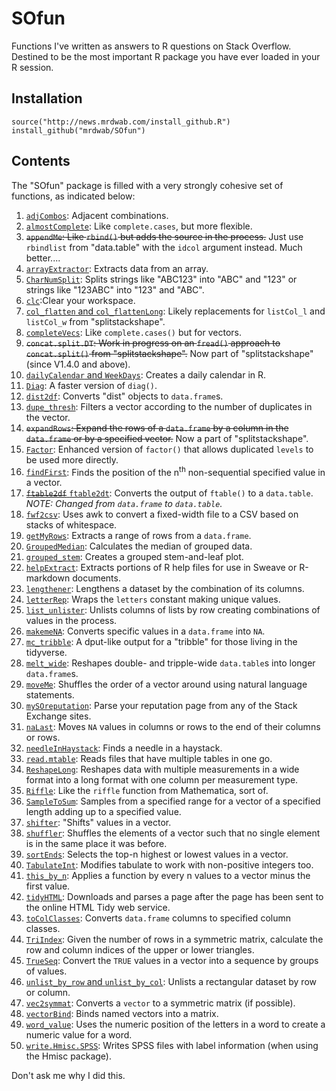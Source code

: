 # SOfun

Functions I've written as answers to R questions on Stack Overflow. Destined to be the most important R package you have ever loaded in your R session. 

## Installation

```
source("http://news.mrdwab.com/install_github.R")
install_github("mrdwab/SOfun")
```

## Contents

The "SOfun" package is filled with a very strongly cohesive set of functions, as indicated below:

1. [`adjCombos`](/R/adjCombos.R): Adjacent combinations.
1. [`almostComplete`](/R/almostComplete.R): Like `complete.cases`, but more flexible.
1. <s>`appendMe`: Like `rbind()` but adds the source in the process.</s> Just use `rbindlist` from "data.table" with the `idcol` argument instead. Much better....
1. [`arrayExtractor`](/R/arrayExtractor.R): Extracts data from an array.
1. [`CharNumSplit`](/R/CharNumSplit.R): Splits strings like "ABC123" into "ABC" and "123" or strings like "123ABC" into "123" and "ABC".
1. [`clc`](/R/clc.R):Clear your workspace.
1. [`col_flatten` and `col_flattenLong`](/R/col_flatten.R): Likely replacements for `listCol_l` and `listCol_w` from "splitstackshape".
1. [`completeVecs`](/R/completeVecs.R): Like `complete.cases()` but for vectors.
1. <s>`concat.split.DT`: Work in progress on an `fread()` approach to `concat.split()` from "splitstackshape".</s> Now part of "splitstackshape" (since V1.4.0 and above).
1. [`dailyCalendar` and `WeekDays`](/R/dailyCalendar.R): Creates a daily calendar in R.
1. [`Diag`](/R/Diag.R): A faster version of `diag()`.
1. [`dist2df`](/R/dist2df.R): Converts "dist" objects to `data.frame`s.
1. [`dupe_thresh`](/R/dupe_thresh.R): Filters a vector according to the number of duplicates in the vector.
1. <s>`expandRows`: Expand the rows of a `data.frame` by a column in the `data.frame` or by a specified vector.</s> Now a part of "splitstackshape".
1. [`Factor`](/R/Factor.R): Enhanced version of `factor()` that allows duplicated `levels` to be used more directly.
1. [`findFirst`](/R/findFirst.R): Finds the position of the n<sup>th</sup> non-sequential specified value in a vector.
1. [<s>`ftable2df`</s> `ftable2dt`](/R/ftable2dt.R): Converts the output of `ftable()` to a `data.table`. *NOTE: Changed from `data.frame` to `data.table`.*
1. [`fwf2csv`](/R/fwf2csv.R): Uses awk to convert a fixed-width file to a CSV based on stacks of whitespace.
1. [`getMyRows`](/R/getMyRows.R): Extracts a range of rows from a `data.frame`.
1. [`GroupedMedian`](/R/GroupedMedian.R): Calculates the median of grouped data.
1. [`grouped_stem`](/R/grouped_stem.R): Creates a grouped stem-and-leaf plot.
1. [`helpExtract`](/R/helpExtract.R): Extracts portions of R help files for use in Sweave or R-markdown documents.
1. [`lengthener`](/R/lengthener.R): Lengthens a dataset by the combination of its columns.
1. [`letterRep`](/R/letterRep.R): Wraps the `letters` constant making unique values.
1. [`list_unlister`](/R/list_unlister.R): Unlists columns of lists by row creating combinations of values in the process.
1. [`makemeNA`](/R/makemeNA.R): Converts specific values in a `data.frame` into `NA`.
1. [`mc_tribble`](/R/mc_tribble.R): A dput-like output for a "tribble" for those living in the tidyverse.
1. [`melt_wide`](/R/melt_wide.R): Reshapes double- and tripple-wide `data.table`s into longer `data.frame`s.
1. [`moveMe`](/R/moveMe.R): Shuffles the order of a vector around using natural language statements.
1. [`mySOreputation`](/R/mySOreputation.R): Parse your reputation page from any of the Stack Exchange sites.
1. [`naLast`](/R/naLast.R): Moves `NA` values in columns or rows to the end of their columns or rows.
1. [`needleInHaystack`](/R/needleInHaystack.R): Finds a needle in a haystack.
1. [`read.mtable`](/R/read.mtable.R): Reads files that have multiple tables in one go.
1. [`ReshapeLong`](/R/ReshapeLong.R): Reshapes data with multiple measurements in a wide format into a long format with one column per measurement type.
1. [`Riffle`](/R/Riffle.R): Like the `riffle` function from Mathematica, sort of.
1. [`SampleToSum`](/R/SampleToSum.R): Samples from a specified range for a vector of a specified length adding up to a specified value.
1. [`shifter`](/R/shifter.R): "Shifts" values in a vector.
1. [`shuffler`](/R/shuffler.R): Shuffles the elements of a vector such that no single element is in the same place it was before.
1. [`sortEnds`](/R/sortEnds.R): Selects the top-n highest or lowest values in a vector.
1. [`TabulateInt`](/R/TabulateInt.R): Modifies tabulate to work with non-positive integers too.
1. [`this_by_n`](/R/this_by_n.R): Applies a function by every n values to a vector minus the first value.
1. [`tidyHTML`](/R/tidyHTML.R): Downloads and parses a page after the page has been sent to the online HTML Tidy web service.
1. [`toColClasses`](/R/toColClasses.R): Converts `data.frame` columns to specified column classes.
1. [`TriIndex`](/R/TriIndex.R): Given the number of rows in a symmetric matrix, calculate the row and column indices of the upper or lower triangles.
1. [`TrueSeq`](/R/TrueSeq.R): Convert the `TRUE` values in a vector into a sequence by groups of values.
1. [`unlist_by_row` and `unlist_by_col`](/R/unlist_by_row.R): Unlists a rectangular dataset by row or column.
1. [`vec2symmat`](/R/vec2symmat.R): Converts a `vector` to a symmetric matrix (if possible).
1. [`vectorBind`](/R/vectorBind.R): Binds named vectors into a matrix.
1. [`word_value`](/R/word_value.R): Uses the numeric position of the letters in a word to create a numeric value for a word.
1. [`write.Hmisc.SPSS`](/R/write.Hmisc.SPSS.R): Writes SPSS files with label information (when using the Hmisc package).

Don't ask me why I did this.